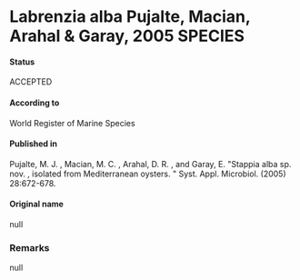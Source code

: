 Labrenzia alba Pujalte, Macian, Arahal & Garay, 2005 SPECIES
=======

#### Status
ACCEPTED

#### According to
World Register of Marine Species

#### Published in
Pujalte, M. J. , Macian, M. C. , Arahal, D. R. , and Garay, E. "Stappia alba sp. nov. , isolated from Mediterranean oysters. " Syst. Appl. Microbiol. (2005) 28:672-678.

#### Original name
null

### Remarks
null